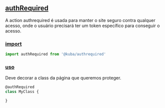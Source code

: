 ## [authRequired](#)

A action authrequired é usada para manter o site seguro contra qualquer acesso, onde o usuário precisará ter um token específico para conseguir o acesso.

### [import](#)

```js
import authRequired from '@kuba/authrequired'
```

### [uso](#)

Deve decorar a class da página que queremos proteger.

```js
@authRequired
class MyClass {

}
```
